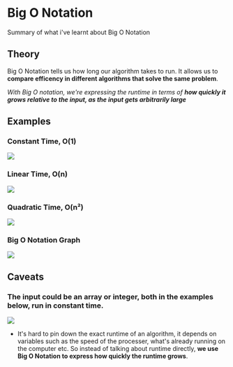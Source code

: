 # Big O Notation

Summary of what i've learnt about Big O Notation

## Theory

Big O Notation tells us how long our algorithm takes to run. It allows us to **compare efficency in different algorithms that solve the same problem**.

<i>With Big O notation, we're expressing the runtime in terms of <b>how quickly it grows relative to the input, as the input gets arbitrarily large</b></i>

## Examples

### Constant Time, O(1)
![](https://github.com/BenSheridanEdwards/Big_O_Notation/blob/master/media/BigONotation-ConstantTimeExample.png)


### Linear Time, O(n)
![](https://github.com/BenSheridanEdwards/Big_O_Notation/blob/master/media/BigONotation-LinearTimeExample.png)


### Quadratic Time, O(n²)
![](https://github.com/BenSheridanEdwards/Big_O_Notation/blob/master/media/BigONotation-QuadraticTimeExample.png)

### Big O Notation Graph

![](https://github.com/BenSheridanEdwards/Big_O_Notation/blob/master/media/BigONotation-Graph.png)

## Caveats

### The input could be an array or integer, both in the examples below, run in constant time.
![](https://github.com/BenSheridanEdwards/Big_O_Notation/blob/master/media/BigONotation-ConstantTimeExample-InputCaveat.png)

- It's hard to pin down the exact runtime of an algorithm, it depends on variables such as the speed of the processer, what's already running on the computer etc. So instead of talking about runtime directly, **we use Big O Notation to express how quickly the runtime grows**. 
